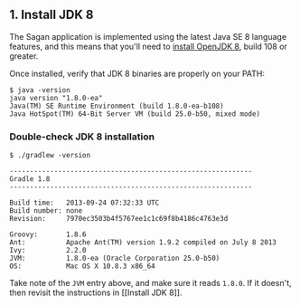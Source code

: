 
## 1. Install JDK 8

The Sagan application is implemented using the latest Java SE 8 language features, and this means that you'll need to [install OpenJDK 8](https://jdk8.java.net/download.html), build 108 or greater.

Once installed, verify that JDK 8 binaries are properly on your PATH:

    $ java -version
    java version "1.8.0-ea"
    Java(TM) SE Runtime Environment (build 1.8.0-ea-b108)
    Java HotSpot(TM) 64-Bit Server VM (build 25.0-b50, mixed mode)

### Double-check JDK 8 installation

    $ ./gradlew -version

    ------------------------------------------------------------
    Gradle 1.8
    ------------------------------------------------------------

    Build time:   2013-09-24 07:32:33 UTC
    Build number: none
    Revision:     7970ec3503b4f5767ee1c1c69f8b4186c4763e3d

    Groovy:       1.8.6
    Ant:          Apache Ant(TM) version 1.9.2 compiled on July 8 2013
    Ivy:          2.2.0
    JVM:          1.8.0-ea (Oracle Corporation 25.0-b50)
    OS:           Mac OS X 10.8.3 x86_64

Take note of the `JVM` entry above, and make sure it reads `1.8.0`. If it doesn't, then revisit the instructions in [[Install JDK 8]].

